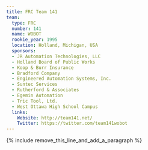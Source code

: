 ```yaml
---
title: FRC Team 141
team:
  type: FRC
  number: 141
  name: WOBOT
  rookie_year: 1995
  location: Holland, Michigan, USA
  sponsors:
  - JR Automation Technologies, LLC
  - Holland Board of Public Works
  - Koop & Burr Insurance
  - Bradford Company
  - Engineered Automation Systems, Inc.
  - Suntec Services
  - Rutherford & Associates
  - Egemin Automation
  - Tric Tool, Ltd.
  - West Ottawa High School Campus
  links:
    Website: http://team141.net/
    Twitter: https://twitter.com/team141wobot
---
```


{% include remove_this_line_and_add_a_paragraph %}